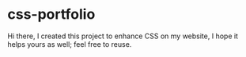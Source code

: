 # css-portfolio
Hi there, I created this project to enhance CSS on my website, I hope it helps yours as well; feel free to reuse.
